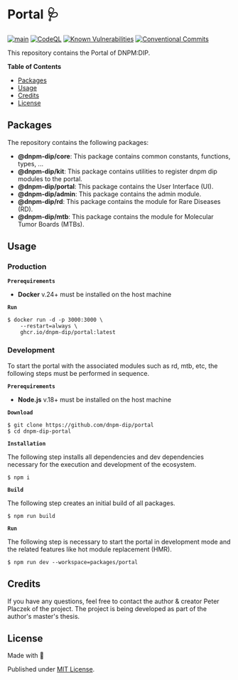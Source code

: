 # Portal 🩺

[![main](https://github.com/dnpm-dip/portal/actions/workflows/main.yml/badge.svg)](https://github.com/dnpm-dip/portal/actions/workflows/main.yml)
[![CodeQL](https://github.com/dnpm-dip/portal/actions/workflows/codeql.yml/badge.svg)](https://github.com/dnpm-dip/portal/actions/workflows/codeql.yml)
[![Known Vulnerabilities](https://snyk.io/test/github/dnpm-dip/portal/badge.svg)](https://snyk.io/test/github/dnpm-dip/portal)
[![Conventional Commits](https://img.shields.io/badge/Conventional%20Commits-1.0.0-%23FE5196?logo=conventionalcommits&logoColor=white)](https://conventionalcommits.org)

This repository contains the Portal of DNPM:DIP.

**Table of Contents**

- [Packages](#packages)
- [Usage](#usage)
- [Credits](#credits)
- [License](#license)


## Packages

The repository contains the following packages:

- **@dnpm-dip/core**: This package contains common constants, functions, types, ...
- **@dnpm-dip/kit**: This package contains utilities to register dnpm dip modules to the portal.
- **@dnpm-dip/portal**: This package contains the User Interface (UI).
- **@dnpm-dip/admin**: This package contains the admin module.
- **@dnpm-dip/rd**: This package contains the module for Rare Diseases (RD).
- **@dnpm-dip/mtb**: This package contains the module for Molecular Tumor Boards (MTBs).

## Usage

### Production

**`Prerequirements`**

- **Docker** v.24+ must be installed on the host machine

**`Run`**

```shell
$ docker run -d -p 3000:3000 \
    --restart=always \
    ghcr.io/dnpm-dip/portal:latest
```

### Development 
To start the portal with the associated modules such as rd, mtb, etc, the following steps must be performed in sequence.

**`Prerequirements`**

- **Node.js** v.18+ must be installed on the host machine

**`Download`**

```shell
$ git clone https://github.com/dnpm-dip/portal
$ cd dnpm-dip-portal
```

**`Installation`** 

The following step installs all dependencies and dev dependencies necessary for the execution and development of the ecosystem.

```shell
$ npm i
```

**`Build`**

The following step creates an initial build of all packages.

```shell
$ npm run build
```

**`Run`**

The following step is necessary to start the portal in development mode 
and the related features like hot module replacement (HMR).

```shell
$ npm run dev --workspace=packages/portal
```

## Credits

If you have any questions, feel free to contact the author & creator Peter Placzek of the project.
The project is being developed as part of the author's master's thesis.

## License

Made with 💚

Published under [MIT License](./LICENSE).

